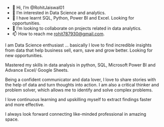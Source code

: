 - 👋 Hi, I’m @RohitJaiswal01
- 👀 I’m interested in Data Science and analytics. 
- 🌱 I have learnt SQL, Python, Power BI and Excel. Looking for opportunities.
- 💞️ I’m looking to collaborate on projects related in data analytics.
- 📫 How to reach me rohit787930@gmail.com.

I am Data Science enthusiast ... basically I love to find incredible insights from data that help business sell, earn, save and grow better. Looking for new opportunities. 

Mastered my skills in data analysis in python, SQL, Microsoft Power BI and Advance Excel/ Google Sheets.

Being a confident communicator and data lover, I love to share stories with the help of data and turn thoughts into action. I am also a critical thinker and problem solver, which allows me to identify and solve complex problems.

I love continuous learning and upskilling myself to extract findings faster and more effective.

I always look forward connecting like-minded professional in amazing space.
<!---
RohitJaiswal01/RohitJaiswal01 is a ✨ special ✨ repository because its `README.md` (this file) appears on your GitHub profile.
You can click the Preview link to take a look at your changes.
--->
